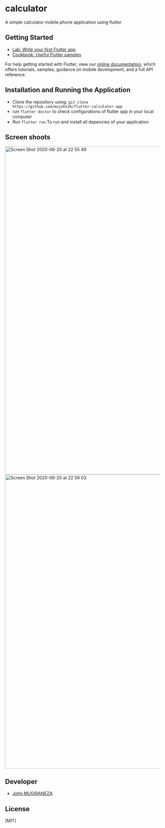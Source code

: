 # calculator

A simple calculator mobile phone application using flutter

## Getting Started

- [Lab: Write your first Flutter app](https://flutter.dev/docs/get-started/codelab)
- [Cookbook: Useful Flutter samples](https://flutter.dev/docs/cookbook)

For help getting started with Flutter, view our
[online documentation](https://flutter.dev/docs), which offers tutorials,
samples, guidance on mobile development, and a full API reference.

## Installation and Running the Application

* Clone the repository using: `git clone https://github.com/mujohn26/flutter-calculator-app`
* run `flutter doctor` to check configurations of flutter app in your local computer
* Run `flutter run` To run and install all depencies of your application

## Screen shoots

<img width="1070" alt="Screen Shot 2020-06-20 at 22 55 49" src="https://user-images.githubusercontent.com/52497006/85211426-6499b180-b349-11ea-80e6-3502695fe9c2.png">
<img width="959" alt="Screen Shot 2020-06-20 at 22 56 03" src="https://user-images.githubusercontent.com/52497006/85211431-6e231980-b349-11ea-8f69-7a884ff14383.png">


## Developer
* [John MUGIRANEZA](https://github.com/mujohn26)

## License
[MIT]
